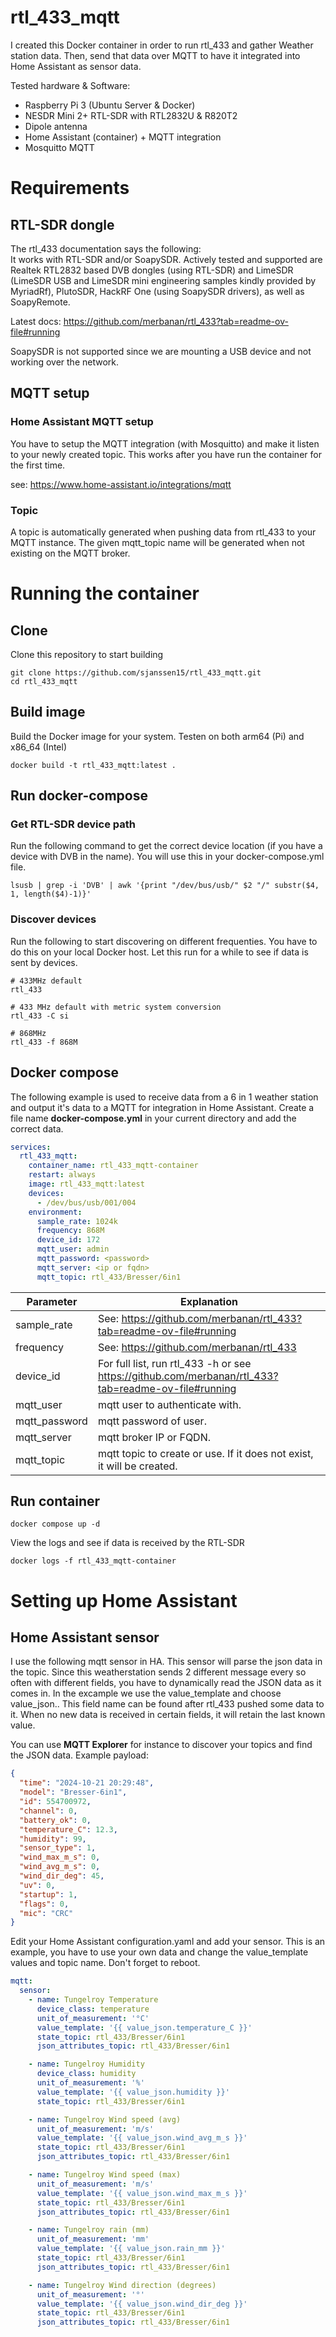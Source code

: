 # rtl_433_mqtt
I created this Docker container in order to run rtl_433 and gather Weather station data. Then, send that data over MQTT to have it integrated into Home Assistant as sensor data.

Tested hardware & Software:
- Raspberry Pi 3 (Ubuntu Server & Docker)
- NESDR Mini 2+ RTL-SDR with RTL2832U & R820T2
- Dipole antenna
- Home Assistant (container) + MQTT integration
- Mosquitto MQTT

# Requirements
## RTL-SDR dongle
The rtl_433 documentation says the following: <br>
It works with RTL-SDR and/or SoapySDR. Actively tested and supported are Realtek RTL2832 based DVB dongles (using RTL-SDR) and LimeSDR (LimeSDR USB and LimeSDR mini engineering samples kindly provided by MyriadRf), PlutoSDR, HackRF One (using SoapySDR drivers), as well as SoapyRemote.

Latest docs: https://github.com/merbanan/rtl_433?tab=readme-ov-file#running

SoapySDR is not supported since we are mounting a USB device and not working over the network.

## MQTT setup
### Home Assistant MQTT setup
You have to setup the MQTT integration (with Mosquitto) and make it listen to your newly created topic. This works after you have run the container for the first time.

see: https://www.home-assistant.io/integrations/mqtt

### Topic
A topic is automatically generated when pushing data from rtl_433 to your MQTT instance.
The given mqtt_topic name will be generated when not existing on the MQTT broker.

# Running the container
## Clone
Clone this repository to start building
```Shell
git clone https://github.com/sjanssen15/rtl_433_mqtt.git
cd rtl_433_mqtt
```

## Build image
Build the Docker image for your system. Testen on both arm64 (Pi) and x86_64 (Intel)
```Shell
docker build -t rtl_433_mqtt:latest .
```

## Run docker-compose
### Get RTL-SDR device path
Run the following command to get the correct device location (if you have a device with DVB in the name). You will use this in your docker-compose.yml file.
```
lsusb | grep -i 'DVB' | awk '{print "/dev/bus/usb/" $2 "/" substr($4, 1, length($4)-1)}'
```

### Discover devices
Run the following to start discovering on different frequenties. You have to do this on your local Docker host. Let this run for a while to see if data is sent by devices.
```Shell
# 433MHz default
rtl_433

# 433 MHz default with metric system conversion
rtl_433 -C si

# 868MHz
rtl_433 -f 868M
```

## Docker compose
The following example is used to receive data from a 6 in 1 weather station and output it's data to a MQTT for integration in Home Assistant. Create a file name <b>docker-compose.yml</b> in your current directory and add the correct data.
```yaml
services:
  rtl_433_mqtt:
    container_name: rtl_433_mqtt-container
    restart: always
    image: rtl_433_mqtt:latest
    devices:
      - /dev/bus/usb/001/004
    environment:
      sample_rate: 1024k
      frequency: 868M
      device_id: 172
      mqtt_user: admin
      mqtt_password: <password>
      mqtt_server: <ip or fqdn>
      mqtt_topic: rtl_433/Bresser/6in1
```

| **Parameter** | **Explanation**                                                                                     |
|---------------|-----------------------------------------------------------------------------------------------------|
| sample_rate   | See: https://github.com/merbanan/rtl_433?tab=readme-ov-file#running                                 |
| frequency     | See: https://github.com/merbanan/rtl_433                                                            |
| device_id     | For full list, run rtl_433 -h or see https://github.com/merbanan/rtl_433?tab=readme-ov-file#running |
| mqtt_user     | mqtt user to authenticate with.                                                                     |
| mqtt_password | mqtt password of user.                                                                              |
| mqtt_server   | mqtt broker IP or FQDN.                                                                             |
| mqtt_topic   | mqtt topic to create or use. If it does not exist, it will be created.                               |

## Run container
```
docker compose up -d
```

View the logs and see if data is received by the RTL-SDR
```Shell
docker logs -f rtl_433_mqtt-container
```

# Setting up Home Assistant
## Home Assistant sensor
I use the following mqtt sensor in HA. This sensor will parse the json data in the topic. Since this weatherstation sends 2 different message every so often with different fields, you have to dynamically read the JSON data as it comes in. In the excample we use the value_template and choose value_json.<field>. This field name can be found after rtl_433 pushed some data to it. When no new data is received in certain fields, it will retain the last known value.

You can use <b>MQTT Explorer</b> for instance to discover your topics and find the JSON data. Example payload:
```json
{
  "time": "2024-10-21 20:29:48",
  "model": "Bresser-6in1",
  "id": 554700972,
  "channel": 0,
  "battery_ok": 0,
  "temperature_C": 12.3,
  "humidity": 99,
  "sensor_type": 1,
  "wind_max_m_s": 0,
  "wind_avg_m_s": 0,
  "wind_dir_deg": 45,
  "uv": 0,
  "startup": 1,
  "flags": 0,
  "mic": "CRC"
}
```

Edit your Home Assistant configuration.yaml and add your sensor. This is an example, you have to use your own data and change the value_template values and topic name. Don't forget to reboot.
```yaml
mqtt:
  sensor:
    - name: Tungelroy Temperature
      device_class: temperature
      unit_of_measurement: '°C'
      value_template: '{{ value_json.temperature_C }}'
      state_topic: rtl_433/Bresser/6in1
      json_attributes_topic: rtl_433/Bresser/6in1

    - name: Tungelroy Humidity
      device_class: humidity
      unit_of_measurement: '%'
      value_template: '{{ value_json.humidity }}'
      state_topic: rtl_433/Bresser/6in1

    - name: Tungelroy Wind speed (avg)
      unit_of_measurement: 'm/s'
      value_template: '{{ value_json.wind_avg_m_s }}'
      state_topic: rtl_433/Bresser/6in1
      json_attributes_topic: rtl_433/Bresser/6in1

    - name: Tungelroy Wind speed (max)
      unit_of_measurement: 'm/s'
      value_template: '{{ value_json.wind_max_m_s }}'
      state_topic: rtl_433/Bresser/6in1
      json_attributes_topic: rtl_433/Bresser/6in1

    - name: Tungelroy rain (mm)
      unit_of_measurement: 'mm'
      value_template: '{{ value_json.rain_mm }}'
      state_topic: rtl_433/Bresser/6in1
      json_attributes_topic: rtl_433/Bresser/6in1

    - name: Tungelroy Wind direction (degrees)
      unit_of_measurement: '°'
      value_template: '{{ value_json.wind_dir_deg }}'
      state_topic: rtl_433/Bresser/6in1
      json_attributes_topic: rtl_433/Bresser/6in1
```